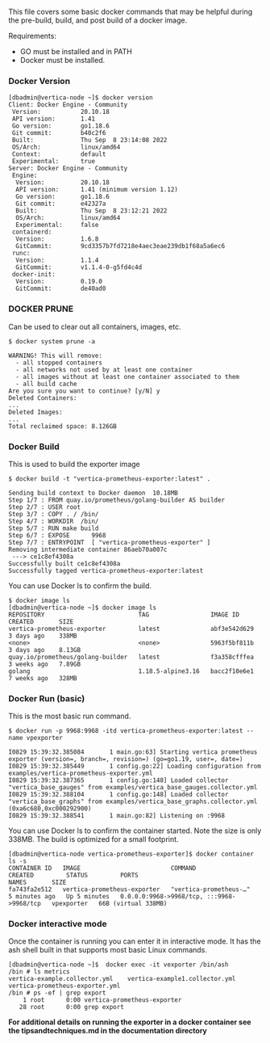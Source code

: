 This file covers some basic docker commands that may be helpful during the pre-build, build, and post build of a docker image.

Requirements:
- GO must be installed and in PATH
- Docker must be installed.

### Docker Version
```shell
[dbadmin@vertica-node ~]$ docker version
Client: Docker Engine - Community
 Version:           20.10.18
 API version:       1.41
 Go version:        go1.18.6
 Git commit:        b40c2f6
 Built:             Thu Sep  8 23:14:08 2022
 OS/Arch:           linux/amd64
 Context:           default
 Experimental:      true
Server: Docker Engine - Community
 Engine:
  Version:          20.10.18
  API version:      1.41 (minimum version 1.12)
  Go version:       go1.18.6
  Git commit:       e42327a
  Built:            Thu Sep  8 23:12:21 2022
  OS/Arch:          linux/amd64
  Experimental:     false
 containerd:
  Version:          1.6.8
  GitCommit:        9cd3357b7fd7218e4aec3eae239db1f68a5a6ec6
 runc:
  Version:          1.1.4
  GitCommit:        v1.1.4-0-g5fd4c4d
 docker-init:
  Version:          0.19.0
  GitCommit:        de40ad0
```
###  DOCKER PRUNE
Can be used to clear out all containers, images, etc. 
```shell
$ docker system prune -a

WARNING! This will remove:
  - all stopped containers
  - all networks not used by at least one container
  - all images without at least one container associated to them
  - all build cache
Are you sure you want to continue? [y/N] y
Deleted Containers:
...
Deleted Images:
...
Total reclaimed space: 8.126GB
```

### Docker Build 
This is used to build the exporter image

```shell
$ docker build -t "vertica-prometheus-exporter:latest" .

Sending build context to Docker daemon  10.18MB
Step 1/7 : FROM quay.io/prometheus/golang-builder AS builder
Step 2/7 : USER root
Step 3/7 : COPY . / /bin/
Step 4/7 : WORKDIR  /bin/
Step 5/7 : RUN make build
Step 6/7 : EXPOSE      9968
Step 7/7 : ENTRYPOINT  [ "vertica-prometheus-exporter" ]
Removing intermediate container 86aeb70a007c
 ---> ce1c8ef4308a
Successfully built ce1c8ef4308a
Successfully tagged vertica-prometheus-exporter:latest
```
You can use Docker ls to confirm the build.

```shell
$ docker image ls
[dbadmin@vertica-node ~]$ docker image ls
REPOSITORY                          TAG                 IMAGE ID       CREATED       SIZE
vertica-prometheus-exporter         latest              abf3e542d629   3 days ago    338MB
<none>                              <none>              5963f5bf811b   3 days ago    8.13GB
quay.io/prometheus/golang-builder   latest              f3a358cfffea   3 weeks ago   7.89GB
golang                              1.18.5-alpine3.16   bacc2f10e6e1   7 weeks ago   328MB
```

### Docker Run (basic)
This is the most basic run command. 
```shell
$ docker run -p 9968:9968 -itd vertica-prometheus-exporter:latest --name vpexporter 
```
```
I0829 15:39:32.385084       1 main.go:63] Starting vertica prometheus exporter (version=, branch=, revision=) (go=go1.19, user=, date=)
I0829 15:39:32.385449       1 config.go:22] Loading configuration from examples/vertica-prometheus-exporter.yml
I0829 15:39:32.387365       1 config.go:148] Loaded collector "vertica_base_gauges" from examples/vertica_base_gauges.collector.yml
I0829 15:39:32.388104       1 config.go:148] Loaded collector "vertica_base_graphs" from examples/vertica_base_graphs.collector.yml
(0xa6c680,0xc000292900)
I0829 15:39:32.388541       1 main.go:82] Listening on :9968
```
You can use Docker ls to confirm the container started. Note the size is only 338MB. The build is optimized for a small footprint.
```shell
[dbadmin@vertica-node vertica-prometheus-exporter]$ docker container ls -s
CONTAINER ID   IMAGE                         COMMAND                  CREATED         STATUS         PORTS                                       NAMES       SIZE
fa743fa2e512   vertica-prometheus-exporter   "vertica-prometheus-…"   5 minutes ago   Up 5 minutes   0.0.0.0:9968->9968/tcp, :::9968->9968/tcp   vpexporter   66B (virtual 338MB)
```

### Docker interactive mode
Once the container is running you can enter it in interactive mode. It has the ash shell built in that supports most basic Linux commands.
```shell
[dbadmin@vertica-node ~]$  docker exec -it vexporter /bin/ash
/bin # ls metrics
vertica-example.collector.yml    vertica-example1.collector.yml   vertica-prometheus-exporter.yml
/bin # ps -ef | grep export
    1 root      0:00 vertica-prometheus-exporter
   28 root      0:00 grep export
```

**For additional details on running the exporter in a docker container see the tipsandtechniques.md in the documentation directory**
